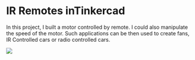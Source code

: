# IR Remotes inTinkercad

In this project, I built a motor controlled by remote. I could also manipulate the speed of the motor. Such applications can be then used to create fans, IR Controlled cars or radio controlled cars. 

<img src = "https://github.com/Dilnazzzz/IR-Remotes-in-Tinkercad/blob/main/IRRemotes.gif" >
